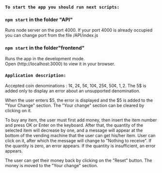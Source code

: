 ### `To start the app you should run next scripts:`

### `npm start` in the folder "API"

Runs node server on the port 4000. If your port 4000 is already occupied you can change port from the file /API/index.js

### `npm start` in the folder"frontend"

Runs the app in the development mode.\
Open (http://localhost:3000) to view it in your browser.

### `Application description:`

Accepted coin denominations :
1¢, 2¢, 5¢, 10¢, 25¢, 50¢, 1$, 2$.
The 5$ is added only to display an error about an unsupported denomination.

When the user enters $5, the error is displayed and the $5 is added to the "Your Change" section.
The "Your change" section can be cleared by clicking on it.

To buy any item, the user must first add money, then insert the item number and press OK or Enter on the keyboard.
After that, the quantity of the selected item will decrease by one, and a message will appear at the bottom of the vending machine that the user can get his/her item. User can click on it, after which the message will change to "Nothing to receive". If the quantity is zero, an error appears. If the quantity is insufficient, an error appears.

The user can get their money back by clicking on the "Reset" button. The money is moved to the "Your change" section.
